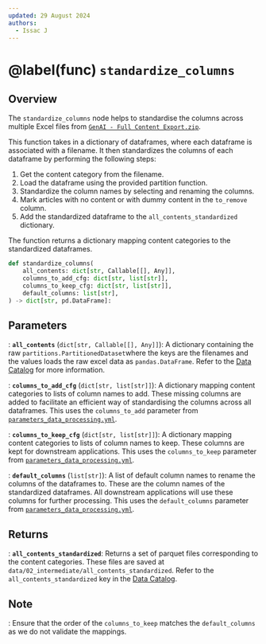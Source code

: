 ```yaml
---
updated: 29 August 2024
authors:
  - Issac J
---
```


# @label(func) `standardize_columns`

## Overview

The `standardize_columns` node helps to standardise the columns across multiple Excel files from [`GenAI - Full Content Export.zip`](https://drive.google.com/file/d/1auKR6zHlxFz7fmkci2BUimYEjW4lotlU/view).

This function takes in a dictionary of dataframes, where each dataframe is associated with a filename. It then standardizes the columns of each dataframe by performing the following steps:

1. Get the content category from the filename.
2. Load the dataframe using the provided partition function.
3. Standardize the column names by selecting and renaming the columns.
4. Mark articles with no content or with dummy content in the `to_remove` column.
5. Add the standardized dataframe to the `all_contents_standardized` dictionary.

The function returns a dictionary mapping content categories to the standardized dataframes.

```python
def standardize_columns(
    all_contents: dict[str, Callable[[], Any]],
    columns_to_add_cfg: dict[str, list[str]],
    columns_to_keep_cfg: dict[str, list[str]],
    default_columns: list[str],
) -> dict[str, pd.DataFrame]:
```

## Parameters

: **`all_contents`** (`dict[str, Callable[[], Any]]`):
A dictionary containing the raw `partitions.PartitionedDataset`where the keys are the filenames and the values loads the raw excel data as `pandas.DataFrame`.
Refer to the [Data Catalog](https://github.com/Synapxe-DNA/healthhub-content-optimization/blob/main/content-optimization/conf/base/catalog.yml) for more information.

: **`columns_to_add_cfg`** (`dict[str, list[str]]`):
A dictionary mapping content categories to lists of column names to add. These missing columns are added to facilitate an efficient way of standardising the columns across all dataframes.
This uses the `columns_to_add` parameter from [`parameters_data_processing.yml`](https://github.com/Synapxe-DNA/healthhub-content-optimization/blob/main/content-optimization/conf/base/parameters_data_processing.yml).

: **`columns_to_keep_cfg`** (`dict[str, list[str]]`):
A dictionary mapping content categories to lists of column names to keep. These columns are kept for downstream applications.
This uses the `columns_to_keep` parameter from [`parameters_data_processing.yml`](https://github.com/Synapxe-DNA/healthhub-content-optimization/blob/main/content-optimization/conf/base/parameters_data_processing.yml).

: **`default_columns`** (`list[str]`):
A list of default column names to rename the columns of the dataframes to. These are the column names of the standardized dataframes. All downstream applications will use these columns for further processing.
This uses the `default_columns` parameter from [`parameters_data_processing.yml`](https://github.com/Synapxe-DNA/healthhub-content-optimization/blob/main/content-optimization/conf/base/parameters_data_processing.yml).

## Returns

: **`all_contents_standardized`**:
Returns a set of parquet files corresponding to the content categories. These files are saved at `data/02_intermediate/all_contents_standardized`.
Refer to the `all_contents_standardized` key in the [Data Catalog](https://github.com/Synapxe-DNA/healthhub-content-optimization/blob/main/content-optimization/conf/base/catalog.yml).

## Note

: Ensure that the order of the `columns_to_keep` matches the `default_columns` as we do not validate the mappings.
